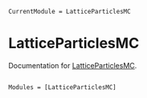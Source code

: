 ```@meta
CurrentModule = LatticeParticlesMC
```

# LatticeParticlesMC

Documentation for [LatticeParticlesMC](https://github.com/romainljsimon/LatticeParticlesMC.jl).

```@index
```

```@autodocs
Modules = [LatticeParticlesMC]
```
